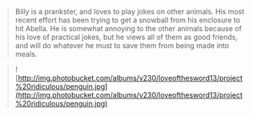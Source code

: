 > Billy is a prankster, and loves to play jokes on other animals.  His most recent effort has been trying to get a snowball from his enclosure to hit Abella.  He is somewhat annoying to the other animals because of his love of practical jokes, but he views all of them as good friends, and will do whatever he must to save them from being made into meals.

> ![http://img.photobucket.com/albums/v230/loveofthesword13/project%20ridiculous/penguin.jpg](http://img.photobucket.com/albums/v230/loveofthesword13/project%20ridiculous/penguin.jpg)